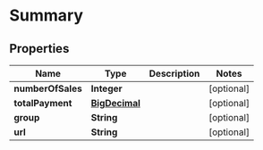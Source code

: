 # Summary

## Properties
Name | Type | Description | Notes
------------ | ------------- | ------------- | -------------
**numberOfSales** | **Integer** |  |  [optional]
**totalPayment** | [**BigDecimal**](BigDecimal.md) |  |  [optional]
**group** | **String** |  |  [optional]
**url** | **String** |  |  [optional]
